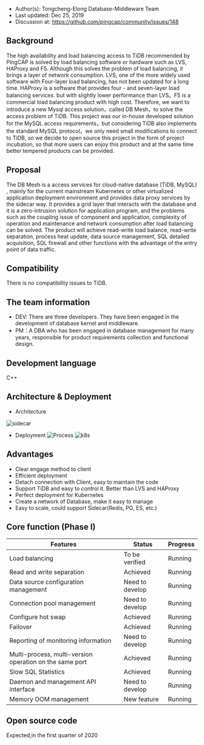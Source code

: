 - Author(s): Tongcheng-Elong Database-Middleware Team
- Last updated:  Dec 25, 2019
- Discussion at: https://github.com/pingcap/community/issues/148
## **Background**
The high availability and load balancing access to TiDB recommended by PingCAP is solved by load balancing software or hardware such as LVS, HAProxy and F5. Although this solves the problem of load balancing, it brings a layer of network consumption. LVS, one of the more widely used software with Four-layer load balancing, has not been updated for a long time. HAProxy is a software that provides four - and seven-layer load balancing services. but with slightly lower performance than LVS。F5 is a commercial load balancing product with high cost. Therefore, we want to introduce a new Mysql access solution，called DB Mesh，to solve the access problem of TiDB. This project was our in-house developed solution for the MySQL access requirements，but considering TiDB also implements the standard MySQL protocol，we only need small modifications to connect to TiDB, so we decide to open source this project in the form of project incubation, so that more users can enjoy this product and at the same time better tempered products can be provided.
## **Proposal**
The DB Mesh is a access services for cloud-native database (TiDB, MySQL) , mainly for the current mainstream Kubernetes or other virtualized application deployment environment and provides data proxy services by the sidecar way. It provides a grid layer that interacts with the database and it is a zero-intrusion solution for application program, and the problems such as the coupling issue of component and application, complexity of operation and maintenance and network consumption after load balancing can be solved. The product will achieve read-write load balance, read-write separation, process heat update, data source management, SQL detailed acquisition, SQL firewall and other functions with the advantage of the entry point of data traffic.
## **Compatibility**
There is no compatibility issues to TiDB.
## **The team information**
- DEV: There are three developers. They have been engaged in the development of database kernel and middleware.
- PM：A DBA who has been engaged in database management for many years, responsible for product requirements collection and functional design.
## **Development language**
C++
## **Architecture & Deployment**
- Architecture 

![sidecar](https://user-images.githubusercontent.com/15963554/71436154-194e6f80-2727-11ea-842e-f567e5a57d49.png)

- Deployment
![Process](https://user-images.githubusercontent.com/15963554/71087110-55894980-21d6-11ea-9c22-40519df03561.png)
![k8s](https://user-images.githubusercontent.com/15963554/71087123-5c17c100-21d6-11ea-8048-1b89869beac1.png)
## **Advantages**
- Clear engage method to client
- Efficient deployment
- Detach connection with Client, easy to maintain the code
- Support TiDB and easy to control it. Better than LVS and HAProxy
- Perfect deployment for Kubernetes
- Create a network of Database, make it easy to manage
- Easy to scale, could support Sidecar(Redis, PG, ES, etc.)
## **Core function (Phase I)**

Features | Status | Progress 
-- | -- | --
Load balancing | To   be verified | Running
Read and write separation | Achieved | Running
Data source configuration   management | Need to develop | Running
Connection pool management | Need   to develop | Running
Configure hot swap | Achieved | Running
Failover | Achieved | Running
Reporting of monitoring   information | Need   to develop | Running
Multi-process, multi-version   operation on the same port | Achieved | Running
Slow SQL Statistics | Achieved | Running
Daemon and management API   interface | Need   to develop | Running
Memory OOM management | New   feature | Running

## **Open source code**
Expected,in the first quarter of 2020
